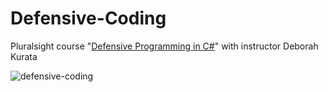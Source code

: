 # Defensive-Coding
Pluralsight course "[Defensive Programming in C#](https://app.pluralsight.com/library/courses/csharp-defensive-coding/table-of-contents)" with instructor Deborah Kurata

![defensive-coding](https://user-images.githubusercontent.com/63215609/196260883-e48c91b6-b1a7-42d0-ba98-a1d7bbdff44c.PNG)
